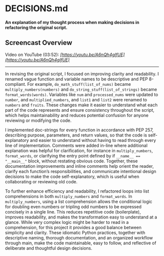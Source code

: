# DECISIONS.md

#### An explanation of my thought process when making decisions in refactoring the original script.


## Screencast Overview


Video on YouTube (03:52): *[https://youtu.be/A6nQh4gIfUE](https://youtu.be/A6nQh4gIfUE)*

----------

In revising the original script, I focused on improving clarity and readability. I renamed vague function and variable names to be descriptive and PEP 8-compliant. For example, `do_math_stuff(list_of_nums)` became `multiply_numbers(numbers)` and `do_string_stuff(list_of_strings)` became `format_words(words)`. Variables like `num` and `processed_nums` were updated to `number`, and `multiplied_numbers`, and `list1` and `list2` were renamed to `numbers` and `fruits`. These changes make it easier to understand what each part of the code represents and ensure consistency throughout the script, which helps maintainability and reduces potential confusion for anyone reviewing or modifying the code.

I implemented doc-strings for every function in accordance with PEP 257, describing purpose, parameters, and return values, so that the code is self-explanatory and easier to understand without having to read through every line of implementation. Comments were added in-line where additional explanation was helpful for clarification, for instance in `multiply_numbers`, `format_words`, or clarifying the entry point defined by if `__name__ == "__main__"` block, without restating obvious code. Together, these documentation improvements and inline comments help orient the reader, clarify each function’s responsibilities, and communicate intentional design decisions to make the code self-explanatory, which is useful when collaborating or reviewing old code.

To further enhance efficiency and readability, I refactored loops into list comprehensions in both `multiply_numbers` and `format_words`. In `multiply_numbers`, using a list comprehension allows the conditional logic for doubling even numbers or tripling odd numbers to be expressed concisely in a single line. This reduces repetitive code (boilerplate), improves readability, and makes the transformation easy to understand at a glance. While very complex logic might be harder to read in a comprehension, for this project it provides a good balance between simplicity and clarity. These idiomatic Python practices, together with descriptive naming, thorough documentation, and an organized workflow through main, make the code maintainable, easy to follow, and reflective of deliberate and thoughtful design decisions.